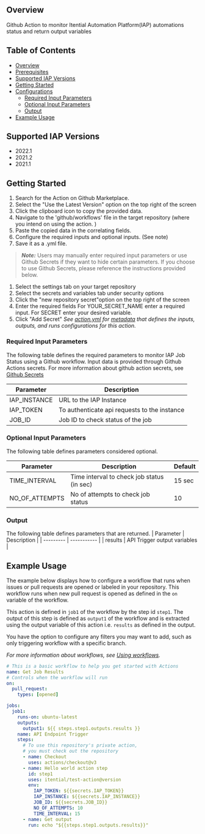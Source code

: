 ## Overview 
Github Action to monitor Itential Automation Platform(IAP) automations status and return output variables

## Table of Contents 
  - [Overview](#overview)
  - [Prerequisites](#prerequisites)
  - [Supported IAP Versions](#supported-iap-versions)
  - [Getting Started](#getting-started)
  - [Configurations](#configurations)
    - [Required Input Parameters](#required-input-parameters)
    - [Optional Input Parameters](#optional-input-parameters)
    - [Output](#output)
  - [Example Usage](#example-usage)

## Supported IAP Versions
* 2022.1
* 2021.2
* 2021.1

## Getting Started
1. Search for the Action on Github Marketplace.
2. Select the "Use the Latest Version" option on the top right of the screen 
3. Click the clipboard icon to copy the provided data. 
4. Navigate to the 'github/workflows' file in the target repository (where you intend on using the action. )
5. Paste the copied data in the correlating fields. 
6. Configure the required inputs and optional inputs. (See note)
7.  Save it as a .yml file.

>**_Note:_** Users may manually enter required input parameters or use Github Secrets if they want to hide certain parameters. If you choose to use Github Secrets, please reference the instructions provided below. 

1. Select the settings tab on your target repository 
2. Select the secrets and variables tab under security options 
3. Click the "new repository secret"option on the top right of the screen 
4. Enter the required fields 
For YOUR_SECRET_NAME enter a required input. 
For SECRET enter your desired variable. 
6. Click "Add Secret"
_See [action.yml](action.yml) for [metadata](https://docs.github.com/en/actions/creating-actions/metadata-syntax-for-github-actions) that defines the inputs, outputs, and runs configurations for this action._

 ### Required Input Parameters
The following table defines the required parameters to monitor IAP Job Status using a Github workflow. Input data is provided through Github Actions secrets. For more information about github action secrets, see [Github Secrets](https://docs.github.com/en/rest/actions/secrets?apiVersion=2022-11-28)
 
| Parameter | Description |
| --------- | ----------- |
| IAP_INSTANCE | URL to the IAP Instance |
| IAP_TOKEN | To authenticate api requests to the instance |
| JOB_ID| Job ID to check status of the job |

### Optional Input Parameters
The following table defines parameters considered optional. 

| Parameter | Description | Default |
| --------- | ----------- | ------- |
| TIME_INTERVAL | Time interval to check job status (in sec) | 15 sec |
| NO_OF_ATTEMPTS | No of attempts to check job status | 10 |

### Output
The following table defines parameters that are returned. 
| Parameter | Description |
| --------- | ----------- |
| results | API Trigger output variables |


## Example Usage 

The example below displays how to configure a workflow that runs when issues or pull requests are opened or labeled in your repository. This workflow runs when new pull request is opened as defined in the `on` variable of the workflow.

This action is defined in  `job1` of the workflow by the step id `step1`. The output of this step is defined as `output1` of the workflow and is extracted using the output variable of this action i.e. `results` as defined in the output.

You have the option to configure any filters you may want to add, such as only triggering workflow with a specific branch. 


_For more information about workflows, see [Using workflows](https://docs.github.com/en/actions/using-workflows)._

```yaml
# This is a basic workflow to help you get started with Actions
name: Get Job Results
# Controls when the workflow will run
on:
  pull_request:
    types: [opened]

jobs:
  job1:
    runs-on: ubuntu-latest
    outputs:
      output1: ${{ steps.step1.outputs.results }}
    name: API Endpoint Trigger
    steps:
      # To use this repository's private action,
      # you must check out the repository
      - name: Checkout
        uses: actions/checkout@v3
      - name: Hello world action step
        id: step1
        uses: itential/test-action@version
        env:
          IAP_TOKEN: ${{secrets.IAP_TOKEN}}
          IAP_INSTANCE: ${{secrets.IAP_INSTANCE}}
          JOB_ID: ${{secrets.JOB_ID}}
          NO_OF_ATTEMPTS: 10
          TIME_INTERVAL: 15
      - name: Get output
        run: echo "${{steps.step1.outputs.results}}"
```
